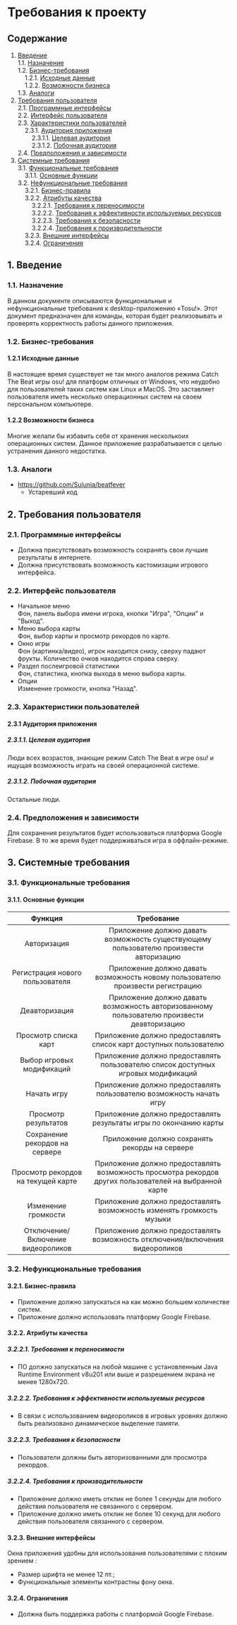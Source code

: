 ﻿# Требования к проекту
## Содержание
1. [Введение](#P1)  
1.1. [Назначение](#P1.1)  
1.2. [Бизнес-требования](#P1.2)  
&nbsp;&nbsp;&nbsp;&nbsp;1.2.1. [Исходные данные](#P1.2.1)  
&nbsp;&nbsp;&nbsp;&nbsp;1.2.2. [Возможности бизнеса](#P1.2.2)  
1.3. [Аналоги](#P1.3)  
2. [Требования пользователя](#P2)  
2.1. [Программные интерфейсы](#P2.1)  
2.2. [Интерфейс пользователя](#P2.2)  
2.3. [Характеристики пользователей](#P2.3)  
&nbsp;&nbsp;&nbsp;&nbsp;2.3.1. [Аудитория приложения](#P2.3.1)  
&nbsp;&nbsp;&nbsp;&nbsp;&nbsp;&nbsp;&nbsp;&nbsp;2.3.1.1. [Целевая аудитория](#P2.3.1.1)  
&nbsp;&nbsp;&nbsp;&nbsp;&nbsp;&nbsp;&nbsp;&nbsp;2.3.1.2. [Побочная аудитория](#P2.3.1.2)  
2.4. [Предположения и зависимости](#P2.4)  
3. [Системные требования](#P3)  
3.1. [Функциональные требования](#P3.1)  
&nbsp;&nbsp;&nbsp;&nbsp;3.1.1. [Основные функции](#P3.1.1)   
3.2. [Нефункциональные требования](#P3.2)  
&nbsp;&nbsp;&nbsp;&nbsp;3.2.1. [Бизнес-правила](#P3.2.1)   
&nbsp;&nbsp;&nbsp;&nbsp;3.2.2. [Атрибуты качества](#P3.2.2)   
&nbsp;&nbsp;&nbsp;&nbsp;&nbsp;&nbsp;&nbsp;&nbsp;3.2.2.1. [Требования к переносимости](#P3.2.2.1)  
&nbsp;&nbsp;&nbsp;&nbsp;&nbsp;&nbsp;&nbsp;&nbsp;3.2.2.2. [Требования к эффективности используемых ресурсов](#P3.2.2.2)  
&nbsp;&nbsp;&nbsp;&nbsp;&nbsp;&nbsp;&nbsp;&nbsp;3.2.2.3. [Требования к безопасности](#P3.2.2.3)  
&nbsp;&nbsp;&nbsp;&nbsp;&nbsp;&nbsp;&nbsp;&nbsp;3.2.2.4. [Требования к производительности](#P3.2.2.4)  
&nbsp;&nbsp;&nbsp;&nbsp;3.2.3. [Внешние интерфейсы](#P3.2.3)  
&nbsp;&nbsp;&nbsp;&nbsp;3.2.4. [Ограничения](#P3.2.4)  
## <a name="P1">1. Введение</a>
### <a name="P1.1">1.1. Назначение </a>
В данном документе описываются функциональные и нефункциональные требования к desktop-приложению «Tosu!». Этот документ предназначен для команды, которая будет реализовывать и проверять корректность работы данного приложения.
### <a name="P1.2">1.2. Бизнес-требования</a>
#### <a name="P1.2.1">1.2.1 Исходные данные</a>
В настоящее время существует не так много аналогов режима Catch The Beat игры osu! для платформ отличных от Windows, что неудобно для пользователей таких систем как Linux и MacOS. Это заставляет пользователя иметь несколько операционных систем на своем персональном компьютере.
#### <a name="P1.2.2">1.2.2 Возможности бизнеса</a>
Многие желали бы избавить себя от хранения несколькоих операционных систем. Данное приложение разрабатывается с целью устранения данного недостатка.
### <a name="P1.3">1.3. Аналоги</a>
- https://github.com/Sulunia/beatfever
  - Устаревший код
## <a name="P2">2. Требования пользователя</a>
### <a name="P2.1">2.1. Программные интерфейсы</a>
- Должна присутствовать возможность сохранять свои лучшие результаты в интернете.
- Должна присутствовать возможность кастомизации игрового интерфейса.
### <a name="P2.2">2.2. Интерфейс пользователя</a>
- Начальное меню </br>
Фон, панель выбора имени игрока, кнопки "Игра", "Опции" и "Выход".
- Меню выбора карты </br>
Фон, выбор карты и просмотр рекордов по карте.
- Окно игры </br>
Фон (картинка/видео), игрок находится снизу, сверху падают фрукты. Количество очков находится справа сверху.
- Раздел послеигровой статистики </br>
Фон, статистика, кнопка выхода в меню выбора карты.
- Опции </br>
Изменение громкости, кнопка "Назад".
### <a name="P2.3">2.3. Характеристики пользователей</a>
#### <a name="P2.3.1">2.3.1 Аудитория приложения</a>
##### <a name="P2.3.1.1">2.3.1.1. Целевая аудитория</a>
Люди всех возрастов, знающие режим Catch The Beat в игре osu! и ищущая возможность играть на своей операционной системе.
##### <a name="P2.3.1.2">2.3.1.2. Побочная аудитория</a>
Остальные люди.
### <a name="P2.4">2.4. Предположения и зависимости</a>
Для сохранения результатов будет использоваться платформа Google Firebase. В то же время будет поддерживаться игра в оффлайн-режиме. 
## <a name="P3">3. Системные требования</a>
### <a name="P3.1">3.1. Функциональные требования</a>
#### <a name="P3.1.1">3.1.1. Основные функции</a>
| Функция | Требование |
| :-------: | :-------: |
| Авторизация | Приложение должно давать возможность существующему пользователю произвести авторизацию |
| Регистрация нового пользователя | Приложение должно давать возможность новому пользователю произвести регистрацию |
| Деавторизация | Приложение должно давать возможность авторизованному пользователю произвести деавторизацию |
| Просмотр списка карт | Приложение должно предоставлять список карт доступных пользователю |
| Выбор игровых модификаций | Приложение должно предоставлять пользователю список доступных игровых модификаций |
| Начать игру | Приложение должно предоставлять пользователю возможность начать игру |
| Просмотр результатов | Приложение должно предоставлять результаты игры по окончанию карты |
| Сохранение рекордов на сервере | Приложение должно сохранять рекорды на сервере |
| Просмотр рекордов на текущей карте | Приложение должно предоставлять возможность просмотра рекордов других пользователей на выбранной карте |
| Изменение громкости | Приложение должно предоставлять возможность изменять громкость музыки |
| Отключение/Включение видеороликов | Приложение должно предоставлять возможность отключения/включения видеороликов |
### <a name="P3.2">3.2. Нефункциональные требования</a>
#### <a name="P3.2.1">3.2.1. Бизнес-правила</a>
- Приложение должно запускаться на как можно большем количестве систем.
- Приложение должно использовать платформу Google Firebase.
#### <a name="P3.2.2">3.2.2. Атрибуты качества</a>
##### <a name="P3.2.2.1">3.2.2.1. Требования к переносимости</a> 
- ПО должно запускаться на любой машине с установленным Java Runtime Environment v8u201 или выше и разрешением экрана не менее 1280x720.
##### <a name="P3.2.2.2">3.2.2.2. Требования к эффективности используемых ресурсов</a>
- В связи с использованием видеороликов в игровых уровнях должно быть реализовано динамическое выделение памяти.
##### <a name="P3.2.2.3">3.2.2.3. Требования к безопасности</a>
- Пользователи должны быть авторизованными для просмотра рекордов.
##### <a name="P3.2.2.4">3.2.2.4. Требования к производительности</a>
- Приложение должно иметь отклик не более 1 секунды для любого действия пользователя не связанного с сервером.
- Приложение должно иметь отклик не более 10 секунд для любого действия пользователя связанного с сервером.
#### <a name="P3.2.3">3.2.3. Внешние интерфейсы </a>
Окна приложения удобны для использования пользователями с плохим зрением :

- Размер шрифта не менее 12 пт.;
- Функциональные элементы контрастны фону окна.
#### <a name="P3.2.4">3.2.4. Ограничения</a>
- Должна быть поддержка работы с платформой Google Firebase.
